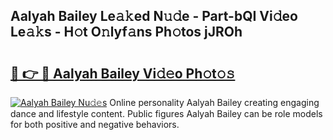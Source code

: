 ## Aalyah Bailey Le𝚊𝚔ed N𝚞𝚍e - Part-bQI Vi𝚍eo Le𝚊𝚔s - H𝚘t O𝚗lyf𝚊ns Ph𝚘tos jJROh

# <h2><a href="http://hf1i6dw.feru.top/?c=Aalyah+Bailey">🔗 👉 🔴 Aalyah Bailey Vi𝚍𝚎o Ph𝚘t𝚘𝚜</a></h2>

[![Aalyah Bailey Nu𝚍𝚎s](https://i.imgur.com/0TWrTi3.gif)](http://hf1i6dw.feru.top/?c=Aalyah+Bailey)
Online personality Aalyah Bailey creating engaging dance and lifestyle content. Public figures Aalyah Bailey can be role models for both positive and negative behaviors. 
